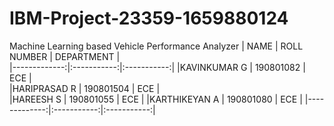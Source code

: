 # IBM-Project-23359-1659880124
Machine Learning based Vehicle Performance Analyzer
|  NAME        | ROLL NUMBER | DEPARTMENT  |   
|-------------:|:-----------:|:-----------:|
|KAVINKUMAR G  |  190801082  |   ECE       |   
|HARIPRASAD R  |  190801504  |   ECE       |   
|HAREESH S     |  190801055  |   ECE       |
|KARTHIKEYAN A |  190801080  |   ECE       | 
|-------------:|:-----------:|:-----------:|
